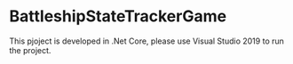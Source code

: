 # BattleshipStateTrackerGame

This pjoject is developed in .Net Core, please use Visual Studio 2019 to run the project. 
